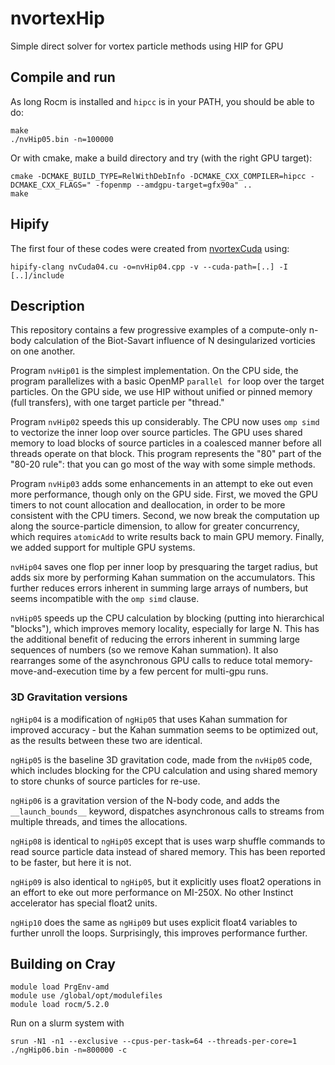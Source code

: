 # nvortexHip
Simple direct solver for vortex particle methods using HIP for GPU

## Compile and run
As long Rocm is installed and `hipcc` is in your PATH, you should be able to do:

    make
    ./nvHip05.bin -n=100000

Or with cmake, make a build directory and try (with the right GPU target):

    cmake -DCMAKE_BUILD_TYPE=RelWithDebInfo -DCMAKE_CXX_COMPILER=hipcc -DCMAKE_CXX_FLAGS=" -fopenmp --amdgpu-target=gfx90a" ..
    make

## Hipify
The first four of these codes were created from [nvortexCuda](https://github.com/markstock/nvortexCuda) using:

    hipify-clang nvCuda04.cu -o=nvHip04.cpp -v --cuda-path=[..] -I [..]/include

## Description
This repository contains a few progressive examples of a compute-only n-body calculation
of the Biot-Savart influence of N desingularized vorticies on one another.

Program `nvHip01` is the simplest implementation. On the CPU side, the program parallelizes
with a basic OpenMP `parallel for` loop over the target particles. On the GPU side, we use HIP
without unified or pinned memory (full transfers), with one target particle per "thread."

Program `nvHip02` speeds this up considerably. The CPU now uses `omp simd` to vectorize the
inner loop over source particles. The GPU uses shared memory to load blocks of source particles
in a coalesced manner before all threads operate on that block. This program represents the
"80" part of the "80-20 rule": that you can go most of the way with some simple methods.

Program `nvHip03` adds some enhancements in an attempt to eke out even more performance, though
only on the GPU side. First, we moved the GPU timers to not count allocation and deallocation,
in order to be more consistent with the CPU timers. Second, we now break the computation up
along the source-particle dimension, to allow for greater concurrency, which requires `atomicAdd`
to write results back to main GPU memory. Finally, we added support for multiple GPU systems.

`nvHip04` saves one flop per inner loop by presquaring the target radius, but adds 
six more by performing Kahan summation on the accumulators. This further reduces errors inherent
in summing large arrays of numbers, but seems incompatible with the `omp simd` clause.

`nvHip05` speeds up the CPU calculation by blocking (putting into hierarchical "blocks"),
which improves memory locality, especially for large N. This has the additional benefit of reducing
the errors inherent in summing large sequences of numbers (so we remove Kahan summation).
It also rearranges some of the asynchronous GPU calls to reduce total memory-move-and-execution time
by a few percent for multi-gpu runs.

### 3D Gravitation versions
`ngHip04` is a modification of `ngHip05` that uses Kahan summation for improved accuracy - but the 
Kahan summation seems to be optimized out, as the results between these two are identical.

`ngHip05` is the baseline 3D gravitation code, made from the `nvHip05` code, which includes blocking
for the CPU calculation and using shared memory to store chunks of source particles for re-use.

`ngHip06` is a gravitation version of the N-body code, and adds the `__launch_bounds__` keyword,
dispatches asynchronous calls to streams from multiple threads, and times the allocations.

`ngHip08` is identical to `ngHip05` except that is uses warp shuffle commands to read source particle
data instead of shared memory. This has been reported to be faster, but here it is not.

`ngHip09` is also identical to `ngHip05`, but it explicitly uses float2 operations in an effort to 
eke out more performance on MI-250X. No other Instinct accelerator has special float2 units.

`ngHip10` does the same as `ngHip09` but uses explicit float4 variables to further unroll the loops.
Surprisingly, this improves performance further.

## Building on Cray
    module load PrgEnv-amd
    module use /global/opt/modulefiles
    module load rocm/5.2.0

Run on a slurm system with

    srun -N1 -n1 --exclusive --cpus-per-task=64 --threads-per-core=1 ./ngHip06.bin -n=800000 -c

